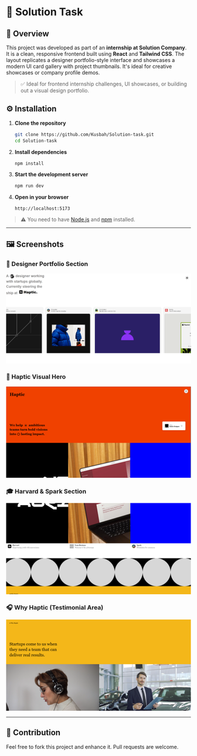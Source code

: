 # 🧩 Solution Task

## 📌 Overview

This project was developed as part of an **internship at Solution Company**. It is a clean, responsive frontend built using **React** and **Tailwind CSS**. The layout replicates a designer portfolio-style interface and showcases a modern UI card gallery with project thumbnails. It's ideal for creative showcases or company profile demos.

> ✅ Ideal for frontend internship challenges, UI showcases, or building out a visual design portfolio.

## ⚙️ Installation

1. **Clone the repository**
   ```bash
   git clone https://github.com/Kusbah/Solution-task.git
   cd Solution-task
   ```

2. **Install dependencies**
   ```bash
   npm install
   ```

3. **Start the development server**
   ```bash
   npm run dev
   ```

4. **Open in your browser**
   ```
   http://localhost:5173
   ```

> ⚠️ You need to have [Node.js](https://nodejs.org/) and [npm](https://www.npmjs.com/) installed.

---

## 🖼️ Screenshots

### 🎯 Designer Portfolio Section
![Screenshot 1](./screenshots/home.png)

### 🧡 Haptic Visual Hero
![Screenshot 2](./screenshots/hero.png)

### 🎓 Harvard & Spark Section
![Screenshot 3](./screenshots/harvard.png)

### 🎧 Why Haptic (Testimonial Area)
![Screenshot 4](./screenshots/testimonial.png)

---

## 🚀 Contribution

Feel free to fork this project and enhance it. Pull requests are welcome.
